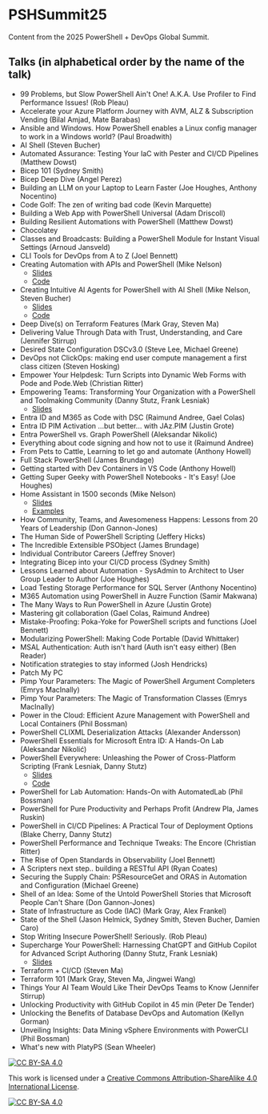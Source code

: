 # PSHSummit25

Content from the 2025 PowerShell + DevOps Global Summit.

## Talks (in alphabetical order by the name of the talk)

- 99 Problems, but Slow PowerShell Ain't One! A.K.A. Use Profiler to Find Performance Issues! (Rob Pleau)
- Accelerate your Azure Platform Journey with AVM, ALZ & Subscription Vending (Bilal Amjad, Mate Barabas)
- Ansible and Windows. How PowerShell enables a Linux config manager to work in a Windows world? (Paul Broadwith)
- AI Shell (Steven Bucher)
- Automated Assurance: Testing Your IaC with Pester and CI/CD Pipelines (Matthew Dowst)
- Bicep 101 (Sydney Smith)
- Bicep Deep Dive (Angel Perez)
- Building an LLM on your Laptop to Learn Faster (Joe Houghes, Anthony Nocentino)
- Code Golf: The zen of writing bad code (Kevin Marquette)
- Building a Web App with PowerShell Universal (Adam Driscoll)
- Building Resilient Automations with PowerShell (Matthew Dowst)
- Chocolatey
- Classes and Broadcasts: Building a PowerShell Module for Instant Visual Settings (Arnoud Jansveld)
- CLI Tools for DevOps from A to Z (Joel Bennett)
- Creating Automation with APIs and PowerShell (Mike Nelson)
  - [Slides](./Mike%20Nelson%20-%20Creating%20Automation%20with%20APIs%20and%20PowerShell/Creating%20Automation%20with%20APIs%20and%20PowerShell.pptx)
  - [Code](./Mike%20Nelson%20-%20Creating%20Automation%20with%20APIs%20and%20PowerShell)
- Creating Intuitive AI Agents for PowerShell with AI Shell (Mike Nelson, Steven Bucher)
  - [Slides](./Mike%20Nelson%20-Steven%20Bucher%20-%20Creating%20Intuitive%20AI%20Agents%20for%20PowerShell%20with%20AI%20Shell/Creating%20Intuitive%20AI%20Agents%20for%20PowerShell%20with%20AI%20Shell.pdf)
  - [Code](./Mike%20Nelson%20-Steven%20Bucher%20-%20Creating%20Intuitive%20AI%20Agents%20for%20PowerShell%20with%20AI%20Shell/multiple-models-weather.ps1)
- Deep Dive(s) on Terraform Features (Mark Gray, Steven Ma)
- Delivering Value Through Data with Trust, Understanding, and Care (Jennifer Stirrup)
- Desired State Configuration DSCv3.0 (Steve Lee, Michael Greene)
- DevOps not ClickOps: making end user compute management a first class citizen (Steven Hosking)
- Empower Your Helpdesk: Turn Scripts into Dynamic Web Forms with Pode and Pode.Web (Christian Ritter)
- Empowering Teams: Transforming Your Organization with a PowerShell and Toolmaking Community (Danny Stutz, Frank Lesniak)
  - [Slides](./Empowering%20Teams%20-%20Transforming%20Your%20Organization%20with%20a%20PowerShell%20and%20Toolmaking%20Community/Slides.pdf)
- Entra ID and M365 as Code with DSC (Raimund Andree, Gael Colas)
- Entra ID PIM Activation ...but better... with JAz.PIM (Justin Grote)
- Entra PowerShell vs. Graph PowerShell (Aleksandar Nikolić)
- Everything about code signing and how not to use it (Raimund Andree)
- From Pets to Cattle, Learning to let go and automate (Anthony Howell)
- Full Stack PowerShell (James Brundage)
- Getting started with Dev Containers in VS Code (Anthony Howell)
- Getting Super Geeky with PowerShell Notebooks - It's Easy! (Joe Houghes)
- Home Assistant in 1500 seconds (Mike Nelson)
  - [Slides](./Mike%20Nelson%20-%20Home%20Assistant%20in%201500%20seconds/Home%20Assistant%20in%201500%20seconds.pdf)
  - [Examples](./Mike%20Nelson%20-%20Home%20Assistant%20in%201500%20seconds/automations.txt)
- How Community, Teams, and Awesomeness Happens: Lessons from 20 Years of Leadership (Don Gannon-Jones)
- The Human Side of PowerShell Scripting (Jeffery Hicks)
- The Incredible Extensible PSObject (James Brundage)
- Individual Contributor Careers (Jeffrey Snover)
- Integrating Bicep into your CI/CD process (Sydney Smith)
- Lessons Learned about Automation - SysAdmin to Architect to User Group Leader to Author (Joe Houghes)
- Load Testing Storage Performance for SQL Server (Anthony Nocentino)
- M365 Automation using PowerShell in Auzre Function (Samir Makwana)
- The Many Ways to Run PowerShell in Azure (Justin Grote)
- Mastering git collaboration (Gael Colas, Raimund Andree)
- Mistake-Proofing: Poka-Yoke for PowerShell scripts and functions (Joel Bennett)
- Modularizing PowerShell: Making Code Portable (David Whittaker)
- MSAL Authentication: Auth isn't hard (Auth isn't easy either) (Ben Reader)
- Notification strategies to stay informed (Josh Hendricks)
- Patch My PC
- Pimp Your Parameters: The Magic of PowerShell Argument Completers (Emrys MacInally)
- Pimp Your Parameters: The Magic of Transformation Classes (Emrys MacInally)
- Power in the Cloud: Efficient Azure Management with PowerShell and Local Containers (Phil Bossman)
- PowerShell CLIXML Deserialization Attacks (Alexander Andersson)
- PowerShell Essentials for Microsoft Entra ID: A Hands-On Lab (Aleksandar Nikolić)
- PowerShell Everywhere: Unleashing the Power of Cross-Platform Scripting (Frank Lesniak, Danny Stutz)
  - [Slides](./PowerShell%20Everywhere%20-%20Unleashing%20the%20Power%20of%20Cross-Platform%20Scripting/Slides.pdf)
  - [Code](https://github.com/franklesniak/powershell-xplat/)
- PowerShell for Lab Automation: Hands-On with AutomatedLab (Phil Bossman)
- PowerShell for Pure Productivity and Perhaps Profit (Andrew Pla, James Ruskin)
- PowerShell in CI/CD Pipelines: A Practical Tour of Deployment Options (Blake Cherry, Danny Stutz)
- PowerShell Performance and Technique Tweaks: The Encore (Christian Ritter)
- The Rise of Open Standards in Observability (Joel Bennett)
- A Scripters next step.. building a RESTful API (Ryan Coates)
- Securing the Supply Chain: PSResourceGet and ORAS in Automation and Configuration (Michael Greene)
- Shell of an Idea: Some of the Untold PowerShell Stories that Microsoft People Can't Share (Don Gannon-Jones)
- State of Infrastructure as Code (IAC) (Mark Gray, Alex Frankel)
- State of the Shell (Jason Helmick, Sydney Smith, Steven Bucher, Damien Caro)
- Stop Writing Insecure PowerShell! Seriously. (Rob Pleau)
- Supercharge Your PowerShell: Harnessing ChatGPT and GitHub Copilot for Advanced Script Authoring (Danny Stutz, Frank Lesniak)
  - [Slides](./Supercharge%20Your%20PowerShell%20-%20Harnessing%20ChatGPT%20and%20GitHub%20Copilot%20for%20Advanced%20Script%20Authoring/Slides.pdf)
- Terraform + CI/CD (Steven Ma)
- Terraform 101 (Mark Gray, Steven Ma, Jingwei Wang)
- Things Your AI Team Would Like Their DevOps Teams to Know (Jennifer Stirrup)
- Unlocking Productivity with GitHub Copilot in 45 min (Peter De Tender)
- Unlocking the Benefits of Database DevOps and Automation (Kellyn Gorman)
- Unveiling Insights: Data Mining vSphere Environments with PowerCLI (Phil Bossman)
- What's new with PlatyPS (Sean Wheeler)

[![CC BY-SA 4.0][cc-by-sa-shield]][cc-by-sa]

This work is licensed under a
[Creative Commons Attribution-ShareAlike 4.0 International License][cc-by-sa].

[![CC BY-SA 4.0][cc-by-sa-image]][cc-by-sa]

[cc-by-sa]: http://creativecommons.org/licenses/by-sa/4.0/
[cc-by-sa-image]: https://licensebuttons.net/l/by-sa/4.0/88x31.png
[cc-by-sa-shield]: https://img.shields.io/badge/License-CC%20BY--SA%204.0-lightgrey.svg
